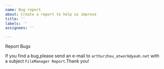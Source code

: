 ```yaml
---
name: Bug report
about: Create a report to help us improve
title: ''
labels: ''
assignees: ''

---
```


Report Bugs

If you find a bug,please send an e-mail to `arthurzhou_atwork@yeah.net` with a subject `FileManager Report`.Thank you!
